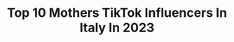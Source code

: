 ---
title: Top 10 Mothers TikTok Influencers In Italy In 2023
description: >-
  Find top mothers TikTok influencers in Italy in 2023. Most popular hashtags: #duetto #perte #viral #fyp.
platform: TikTok
hits: 36
text_top: Discover the top-rated TikTok influencers on inBeat.
text_bottom: Our platform has 36 TikTok influencers like this in Italy for you to work with.
profiles:
  - username: "rainbowsoul.4"
    fullname: >-
      ♡nelly♡
    bio: >-
      ♡who said mothers are boring?♡ ♡from italy♡ ♡always have fun♡
    location: "Italy"
    followers: 13600
    engagement: 390
    commentsToLikes: 0.069661
    id: ckcpcu3r3fr6a0j23eq1dd0e3
    verified: false
    hashtags: "#funny, #viral, #donotflop, #duetto"
  - username: "michellehunziker"
    fullname: >-
      Michelle Hunziker
    bio: >-
      mother of 3 👧🧒👩🏻 + 2 🐶🐶, wife TV entertainer 📺
    location: "Italy"
    followers: 1300000
    engagement: 775
    commentsToLikes: 0.006403
    id: ck8ron9v0ia6k0j781s2v9i85
    verified: true
    hashtags: "#woa, #lol, #jerusalemachallenge, #changes"
  - username: "lorenzo.azzolini"
    fullname: >-
      BROCK
    bio: >-
      Brock🥦 CEO of Madre - Figlio Dancer and teacher🕺🏻 IG: lorenzo_brock_
    location: "Italy"
    followers: 293500
    engagement: 726
    commentsToLikes: 0.011236
    id: ck8f8oajz3k8w0j78sncdv26k
    verified: false
    hashtags: "#fy, #motherandson, #brock, #perte"
  - username: "frieza_freezypop"
    fullname: >-
      Frieza_Freezypop
    bio: >-
      M O I S T Alex/Zackary. She/They 21 Catfish 🐈🐠 I like Cosplay and Memes
    location: "Italy"
    followers: 5922
    engagement: 2608
    commentsToLikes: 0.139205
    id: ckb98a6ofrf610j23xs8lo8ye
    verified: false
    hashtags: "#tomboy, #waifu, #altboy, #alternativeboy"
  - username: "jessie_real"
    fullname: >-
      jessie
    bio: >-
      📍Roma ; Italy 🇮🇹 Insta: @jessie_real_ Road 350k ♥️
    location: "Italy"
    followers: 347800
    engagement: 1539
    commentsToLikes: 0.096664
    id: ckavhl8t5pgig0j235ts68b4o
    verified: false
    hashtags: "#melatonindiffuser, #cloudy, #viral, #mom"
  - username: "harry__sharma_"
    fullname: >-
      Harry Sharma Toor 
    bio: >-
      Instagram : harry__sharma Italy 🇮🇹 Vegetarian 🍓
    location: "Italy"
    followers: 449400
    engagement: 1127
    commentsToLikes: 0.033204
    id: ckcejrv91ss0z0j23yt26tpbe
    verified: false
    hashtags: "#ayvamos, #jbalvin, #tiktok, #father"
  - username: "fatimaoschunsitai"
    fullname: >-
      Fatima Oschunsita Ibu Cole
    bio: >-
      Cuba🇨🇺 Italy 🇮🇹TikTok Bologna Aeroporto di BO Instagram ochunsita13
    location: "Italy"
    followers: 59400
    engagement: 885
    commentsToLikes: 0.196376
    id: ckc90v29hqk9q0j23vabysha1
    verified: false
    hashtags: "#duetto, #chedire, #fashiondisaster, #4risate"
  - username: "laura.capocaccia"
    fullname: >-
      laura.capocaccia
    bio: >-
      Me:❤️🎭😂 ‼️Insta: laura.capocaccia‼️ 40K?❤️
    location: "Italy"
    followers: 36400
    engagement: 2162
    commentsToLikes: 0.011023
    id: ck9nfp979enao0j788tiwvk01
    verified: false
    hashtags: "#fyp, #pov, #actingchallenge, #foryou"
  - username: "sandromarenco"
    fullname: >-
      Sandro Marenco
    bio: >-
      Prof 👨‍🏫 e Speaker 📻 Qui imparo e insegno 📧 sandro.marenco@dream-world.it
    location: "Italy"
    followers: 307100
    engagement: 1836
    commentsToLikes: 0.013073
    id: ck9rjt718ppwg0j78k2q9vh4y
    verified: false
    hashtags: "#imparacontiktok, #sandromarenco, #prof, #storiedidad"
  - username: "arono.mp4"
    fullname: >-
      pink magical girl
    bio: >-
      Milano 🇮🇹 20 ♈ ace pride 💜 🏳️‍🌈 they/them 🧜🏻‍♀️
    location: "Italy"
    followers: 21000
    engagement: 1523
    commentsToLikes: 0.027552
    id: ckavk0pi4srj80j23kyse3omy
    verified: false
    hashtags: "#kakegurui, #midari, #duetto, #greenscreen"
---